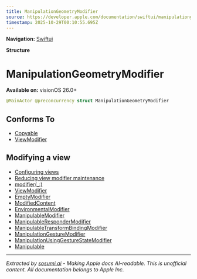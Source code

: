 ```yaml
---
title: ManipulationGeometryModifier
source: https://developer.apple.com/documentation/swiftui/manipulationgeometrymodifier
timestamp: 2025-10-29T00:10:55.695Z
---
```


**Navigation:** [Swiftui](/documentation/swiftui)

**Structure**

# ManipulationGeometryModifier

**Available on:** visionOS 26.0+

```swift
@MainActor @preconcurrency struct ManipulationGeometryModifier
```

## Conforms To

- [Copyable](/documentation/Swift/Copyable)
- [ViewModifier](/documentation/swiftui/viewmodifier)

## Modifying a view

- [Configuring views](/documentation/swiftui/configuring-views)
- [Reducing view modifier maintenance](/documentation/swiftui/reducing-view-modifier-maintenance)
- [modifier(_:)](/documentation/swiftui/view/modifier(_:))
- [ViewModifier](/documentation/swiftui/viewmodifier)
- [EmptyModifier](/documentation/swiftui/emptymodifier)
- [ModifiedContent](/documentation/swiftui/modifiedcontent)
- [EnvironmentalModifier](/documentation/swiftui/environmentalmodifier)
- [ManipulableModifier](/documentation/swiftui/manipulablemodifier)
- [ManipulableResponderModifier](/documentation/swiftui/manipulablerespondermodifier)
- [ManipulableTransformBindingModifier](/documentation/swiftui/manipulabletransformbindingmodifier)
- [ManipulationGestureModifier](/documentation/swiftui/manipulationgesturemodifier)
- [ManipulationUsingGestureStateModifier](/documentation/swiftui/manipulationusinggesturestatemodifier)
- [Manipulable](/documentation/swiftui/manipulable)

---

*Extracted by [sosumi.ai](https://sosumi.ai) - Making Apple docs AI-readable.*
*This is unofficial content. All documentation belongs to Apple Inc.*
